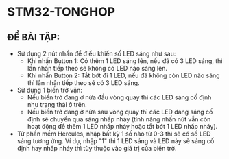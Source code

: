 ﻿# STM32-TONGHOP
 ## ĐỀ BÀI TẬP:
- Sử dụng 2 nút nhấn để điều khiển số LED sáng như sau:
	+ Khi nhấn Button 1: Có thêm 1 LED sáng lên, nếu đã có 3 LED sáng, thì lần nhấn tiếp theo sẽ không có LED nào sáng lên.
	+ Khi nhấn Button 2: Tắt bớt đi 1 LED, nếu đã không còn LED nào sáng thì lần nhấn tiếp theo sẽ có 3 LED sáng.
- Sử dụng 1 biến trở vặn:
	+ Nếu biến trở đang ở nửa đầu vòng quay thì các LED sáng cố định như trạng thái ở trên.
	+ Nếu biến trở đang ở nửa sau vòng quay thì các LED đang sáng cố định sẽ chuyển qua sáng nhấp nháy (tính năng nhấn nút vẫn còn hoạt động để thêm 1 LED nhấp nháy hoặc tắt bớt 1 LED nhấp nháy).
- Từ phần mềm Hercules, nhập bất kỳ 1 số nào từ 0-3 thì sẽ có số LED sáng tương ứng. Ví dụ, nhập "1" thì 1 LED sáng và LED này sẽ sáng cố định hay nhấp nháy thì tùy thuộc vào giá trị của biến trở.
